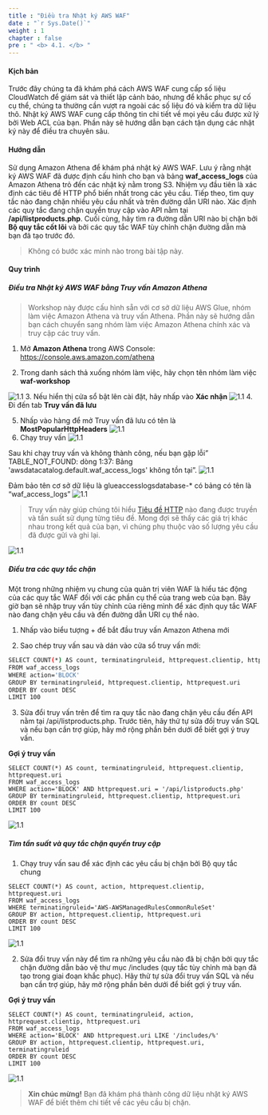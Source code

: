 ```yaml
---
title : "Điều tra Nhật ký AWS WAF"
date : "`r Sys.Date()`"
weight : 1
chapter : false
pre : " <b> 4.1. </b> "
---
```


#### Kịch bản

Trước đây chúng ta đã khám phá cách AWS WAF cung cấp số liệu CloudWatch để giám sát và thiết lập cảnh báo, nhưng để khắc phục sự cố cụ thể, chúng ta thường cần vượt ra ngoài các số liệu đó và kiểm tra dữ liệu thô. Nhật ký AWS WAF cung cấp thông tin chi tiết về mọi yêu cầu được xử lý bởi Web ACL của bạn. Phần này sẽ hướng dẫn bạn cách tận dụng các nhật ký này để điều tra chuyên sâu.

#### Hướng dẫn

Sử dụng Amazon Athena để khám phá nhật ký AWS WAF. Lưu ý rằng nhật ký AWS WAF đã được định cấu hình cho bạn và bảng **waf_access_logs** của Amazon Athena trỏ đến các nhật ký nằm trong S3. Nhiệm vụ đầu tiên là xác định các tiêu đề HTTP phổ biến nhất trong các yêu cầu. Tiếp theo, tìm quy tắc nào đang chặn nhiều yêu cầu nhất và trên đường dẫn URI nào. Xác định các quy tắc đang chặn quyền truy cập vào API nằm tại **/api/listproducts.php**. Cuối cùng, hãy tìm ra đường dẫn URI nào bị chặn bởi **Bộ quy tắc cốt lõi** và bởi các quy tắc WAF tùy chỉnh chặn đường dẫn mà bạn đã tạo trước đó.

> Không có bước xác minh nào trong bài tập này.

#### Quy trình
##### Điều tra Nhật ký AWS WAF bằng Truy vấn Amazon Athena
> Workshop này được cấu hình sẵn với cơ sở dữ liệu AWS Glue, nhóm làm việc Amazon Athena và truy vấn Athena. Phần này sẽ hướng dẫn bạn cách chuyển sang nhóm làm việc Amazon Athena chính xác và truy cập các truy vấn.

1. Mở **Amazon Athena** trong AWS Console: https://console.aws.amazon.com/athena

2. Trong danh sách thả xuống nhóm làm việc, hãy chọn tên nhóm làm việc **waf-workshop**

![1.1](/images/4/1/2.png)
3. Nếu hiển thị cửa sổ bật lên cài đặt, hãy nhấp vào **Xác nhận**
![1.1](/images/4/1/3.png)
4. Đi đến tab **Truy vấn đã lưu**

5. Nhấp vào hàng để mở Truy vấn đã lưu có tên là **MostPopularHttpHeaders**
![1.1](/images/4/1/5.png)
6. Chạy truy vấn
![1.1](/images/4/1/6a.png)

Sau khi chạy truy vấn và không thành công, nếu bạn gặp lỗi” TABLE_NOT_FOUND: dòng 1:37: Bảng 'awsdatacatalog.default.waf_access_logs' không tồn tại”.
![1.1](/images/4/1/6b.png)

Đảm bảo tên cơ sở dữ liệu là glueaccesslogsdatabase-* có bảng có tên là “waf_access_logs”
![1.1](/images/4/1/6c.png)

> Truy vấn này giúp chúng tôi hiểu [Tiêu đề HTTP](https://en.wikipedia.org/wiki/List_of_HTTP_header_fields) nào đang được truyền và tần suất sử dụng từng tiêu đề. Mong đợi sẽ thấy các giá trị khác nhau trong kết quả của bạn, vì chúng phụ thuộc vào số lượng yêu cầu đã được gửi và ghi lại.

![1.1](/images/4/1/6d.png)
##### Điều tra các quy tắc chặn

Một trong những nhiệm vụ chung của quản trị viên WAF là hiểu tác động của các quy tắc WAF đối với các phần cụ thể của trang web của bạn. Bây giờ bạn sẽ nhập truy vấn tùy chỉnh của riêng mình để xác định quy tắc WAF nào đang chặn yêu cầu và đến đường dẫn URI cụ thể nào.

1. Nhấp vào biểu tượng + để bắt đầu truy vấn Amazon Athena mới

2. Sao chép truy vấn sau và dán vào cửa sổ truy vấn mới:

```bash
SELECT COUNT(*) AS count, terminatingruleid, httprequest.clientip, httprequest.uri
FROM waf_access_logs
WHERE action='BLOCK'
GROUP BY terminatingruleid, httprequest.clientip, httprequest.uri
ORDER BY count DESC
LIMIT 100
```

3. Sửa đổi truy vấn trên để tìm ra quy tắc nào đang chặn yêu cầu đến API nằm tại /api/listproducts.php. Trước tiên, hãy thử tự sửa đổi truy vấn SQL và nếu bạn cần trợ giúp, hãy mở rộng phần bên dưới để biết gợi ý truy vấn.

**Gợi ý truy vấn**

```
SELECT COUNT(*) AS count, terminatingruleid, httprequest.clientip, httprequest.uri
FROM waf_access_logs
WHERE action='BLOCK' AND httprequest.uri = '/api/listproducts.php'
GROUP BY terminatingruleid, httprequest.clientip, httprequest.uri
ORDER BY count DESC
LIMIT 100
```
![1.1](/images/4/1/f1.png)
##### Tìm tần suất và quy tắc chặn quyền truy cập

1. Chạy truy vấn sau để xác định các yêu cầu bị chặn bởi Bộ quy tắc chung

```
SELECT COUNT(*) AS count, action, httprequest.clientip, httprequest.uri
FROM waf_access_logs
WHERE terminatingruleid='AWS-AWSManagedRulesCommonRuleSet'
GROUP BY action, httprequest.clientip, httprequest.uri
ORDER BY count DESC
LIMIT 100
```
![1.1](/images/4/1/often_s1.png)

2. Sửa đổi truy vấn này để tìm ra những yêu cầu nào đã bị chặn bởi quy tắc chặn đường dẫn bảo vệ thư mục /includes (quy tắc tùy chỉnh mà bạn đã tạo trong giai đoạn khắc phục). Hãy thử tự sửa đổi truy vấn SQL và nếu bạn cần trợ giúp, hãy mở rộng phần bên dưới để biết gợi ý truy vấn.

**Gợi ý truy vấn**

```
SELECT COUNT(*) AS count, terminatingruleid, action, httprequest.clientip, httprequest.uri
FROM waf_access_logs
WHERE action='BLOCK' AND httprequest.uri LIKE '/includes/%'
GROUP BY action, httprequest.clientip, httprequest.uri, terminatingruleid
ORDER BY count DESC
LIMIT 100
```
![1.1](/images/4/1/often_s2.png)

> **Xin chúc mừng!** Bạn đã khám phá thành công dữ liệu nhật ký AWS WAF để biết thêm chi tiết về các yêu cầu bị chặn.